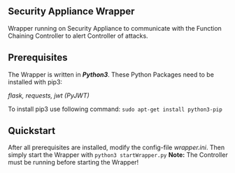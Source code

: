 ## Security Appliance Wrapper

Wrapper running on Security Appliance to communicate with the Function Chaining Controller to alert Controller of attacks.

## Prerequisites
The Wrapper is written in **_Python3_**.
These Python Packages need to be installed with pip3:

*flask, requests, jwt (PyJWT)*

To install pip3 use following command:
`sudo apt-get install python3-pip`

## Quickstart

After all prerequisites are installed, modify the config-file *wrapper.ini*. Then simply start the Wrapper with
`python3 startWrapper.py`
**Note:** The Controller must be running before starting the Wrapper!